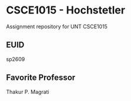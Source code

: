 
# CSCE1015 - Hochstetler
Assignment repository for UNT CSCE1015
## EUID
sp2609
## Favorite Professor
Thakur P. Magrati
